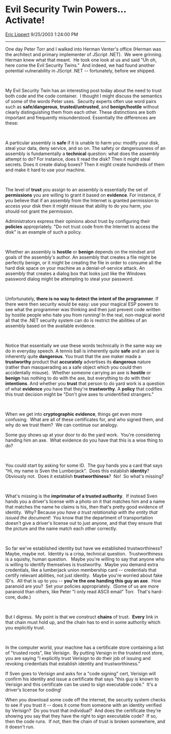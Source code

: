 # Evil Security Twin Powers... Activate\!

[Eric Lippert](https://social.msdn.microsoft.com/profile/Eric%20Lippert) 9/25/2003 1:24:00 PM

-----

One day Peter Torr and I walked into Herman Venter's office (Herman was the architect and primary implementer of JScript .NET).  We were grinning.  Herman knew what that meant.  He took one look at us and said "Uh oh, here come the Evil Security Twins."  And indeed, we had found another potential vulnerability in JScript .NET -- fortunately, before we shipped.

 

 

My Evil Security Twin has an interesting post today about the need to trust both code and the code container.  I thought I might discuss the semantics of some of the words Peter uses.  Security experts often use word pairs such as **safe/dangerous**, **trusted/untrusted**, and **benign/hostile** without clearly distinguishing them from each other. These distinctions are both important and frequently misunderstood. Essentially the differences are these: 

 

 

A particular assembly is **safe** if it is unable to harm you: modify your disk, steal your data, deny service, and so on. The safety or dangerousness of an assembly is fundamentally a **technical** question: what does the assembly attempt to do? For instance, does it read the disk? Then it might steal secrets. Does it create dialog boxes? Then it might create hundreds of them and make it hard to use your machine. 

 

 

The level of **trust** you assign to an assembly is essentially the set of **permissions** you are willing to grant it based on **evidence**. For instance, if you believe that if an assembly from the Internet is granted permission to access your disk then it might misuse that ability to do you harm, you should not grant the permission. 

Administrators express their opinions about trust by configuring their **policies** appropriately. "Do not trust code from the Internet to access the disk" is an example of such a policy. 

 

 

Whether an assembly is **hostile** or **benign** depends on the mindset and goals of the assembly's author. An assembly that creates a file might be perfectly benign, or it might be creating the file in order to consume all the hard disk space on your machine as a denial-of-service attack. An assembly that creates a dialog box that looks just like the Windows password dialog might be attempting to steal your password.

 

 

Unfortunately, **there is no way to detect the intent of the programmer**. If there were then security would be easy: use your magical ESP powers to see what the programmer was thinking and then just prevent code written by hostile people who hate you from running\! In the real, non-magical world all that the .NET security system can do is restrict the abilities of an assembly based on the available evidence. 

 

 

Notice that essentially we use these words technically in the same way we do in everyday speech. A tennis ball is inherently quite **safe** and an axe is inherently quite **dangerous**. You trust that the axe maker made a **trustworthy** product that **accurately** advertises its **dangerous** nature (rather than masquerading as a safe object which you could then accidentally misuse).  Whether someone carrying an axe is **hostile** or **benign** has nothing to do with the axe, but everything to do with their **intentions**. And whether you **trust** that person to do yard work is a question of what **evidence** you have that they're **trustworthy**. A **policy** that codifies this trust decision might be "Don't give axes to unidentified strangers."

 

 

When we get into **cryptographic evidence**, things get even more confusing.  What are all of these certificates for, and who signed them, and why do we trust them?  We can continue our analogy. 

Some guy shows up at your door to do the yard work.  You're considering handing him an axe.  What evidence do you have that this is a wise thing to do?

 

 

You could start by asking for some ID.  The guy hands you a card that says "Hi, my name is Sven the Lumberjack".  Does this establish **identity**?  Obviously not.  Does it establish **trustworthiness**?  No\!  So what's missing?

 

 

What's missing is the **imprimatur of a trusted authority**.  If instead Sven hands you a driver's license with a photo on it that matches him and a name that matches the name he claims is his, then that's pretty good evidence of identity.  Why? Because *you have a trust relationship with the entity that issued the document*\!  You know that the department of transportation doesn't give a driver's license out to just anyone, and that they ensure that the picture and the name match each other correctly.   

 

 

So far we've established identity but have we established trustworthiness?  Maybe, maybe not.  Identity is a crisp, technical question.  Trustworthiness is a squishy, human question.   Maybe you're willing to say that anyone who is willing to identify themselves is trustworthy.  Maybe you demand extra credentials, like a lumberjack union membership card -- credentials that certify relevant abilities, not just identity.  Maybe you're worried about fake ID's.  All that is up to you -- **you're the one handing this guy an axe**.  How paranoid are you?  Set your policies appropriately.  (Some of us are more paranoid than others, like Peter "I only read ASCII email" Torr.  That's hard-core, dude.)

 

 

But I digress.  My point is that we construct **chains** of trust.  **Every** link in that chain must hold up, and the chain has to end in some authority which you explicitly trust.   

 

 

In the computer world, your machine has a certificate store containing a list of "trusted roots", like Verisign.  By putting Versign in the trusted root store, you are saying "I explicitly trust Verisign to do their job of issuing and revoking credentials that establish identity and trustworthiness."  

If Sven goes to Verisign and asks for a "code signing" cert, Verisign will confirm his identity and issue a certificate that says "this guy is known to Verisign and this certificate can be used to sign executable code."  It's a driver's license for coding\!

When you download some code off the internet, the security system checks to see if you trust it -- does it come from someone with an identity verified by Verisign?  Do you trust that individual?  And does the certificate they're showing you say that they have the right to sign executable code?  If so, then the code runs.  If not, then the chain of trust is broken somewhere, and it doesn't run.

